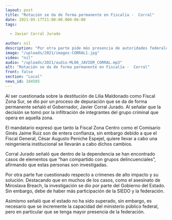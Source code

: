 ```yaml
---
layout: post
title: "Rotación se da de forma permanente en Fiscalía -  Corral"
date: 2021-05-17T21:00:00.000-06:00
tags:
  
  - Javier Corral Jurado
  
author: nil
description: "Por otra parte pide más presencia de autoridades federales."
image: "/uploads/2021/images-CORRAL1.jpg"
video: "nil"
audio: "/uploads/2021/audio-ML06_JAVIER_CORRAL.mp3"
alt: "Rotación se da de forma permanente en Fiscalía -  Corral"
front: false
section: "Local"
news_id: 184505
---
```


Al ser cuestionada sobre la destitución de Lilia Maldonado como Fiscal Zona Sur, se dio por un proceso de depuración que se da de forma permanente señaló el Gobernador, Javier Corral Jurado. Al señalar que la decisión se tomó por la infiltración de integrantes del grupo criminal que opera en aquella zona.

El mandatario expresó que tanto la Fiscal Zona Centro como el Comisario Ginés Jaime Ruiz son de entera confianza, sin embargo debido a que el Fiscal General, César Augusto Peniche Espejel, quiere llevar a cabo una reingeniería institucional se llevarán a cabo dichos cambios.

Corral Jurado señaló que dentro de la dependencia se han encontrado casos de elementos que “han compartido con grupos delincuenciales”, afirmando que estas personas son investigadas.

Por otra parte fue cuestionado respecto a crímenes de alto impacto y su solución. Destacando que en muchos de los casos, como el asesinato de Miroslava Breach, la investigación se dio por parte del Gobierno del Estado. Sin embargo, debe de haber más participación de la SIEDO y la federación.

Asimismo señaló que el estado no ha sido superado, sin embargo, es necesario que se incremente la capacidad del ministerio público federal, pero en particular que se tenga mayor presencia de la federación.

